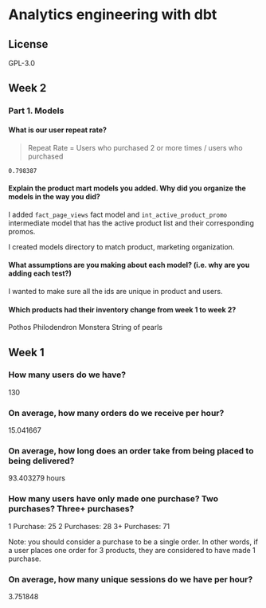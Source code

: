 # Analytics engineering with dbt

## License
GPL-3.0

## Week 2

### Part 1. Models 

#### What is our user repeat rate?

> Repeat Rate = Users who purchased 2 or more times / users who purchased

```
0.798387
```


#### Explain the product mart models you added. Why did you organize the models in the way you did?

I added `fact_page_views` fact model and `int_active_product_promo` intermediate model that has the active product list and their corresponding promos.

I created models directory to match product, marketing organization.

#### What assumptions are you making about each model? (i.e. why are you adding each test?)

I wanted to make sure all the ids are unique in product and users.

#### Which products had their inventory change from week 1 to week 2? 

Pothos
Philodendron
Monstera
String of pearls


## Week 1

### How many users do we have?

130

### On average, how many orders do we receive per hour?

15.041667

### On average, how long does an order take from being placed to being delivered?

93.403279 hours

### How many users have only made one purchase? Two purchases? Three+ purchases?

1 Purchase: 25
2 Purchases: 28
3+ Purchases: 71

Note: you should consider a purchase to be a single order. In other words, if a user places one order for 3 products, they are considered to have made 1 purchase.

### On average, how many unique sessions do we have per hour?

3.751848
